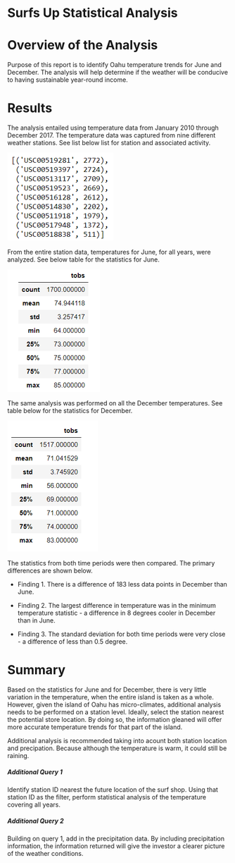 # Surfs Up Statistical Analysis

# Overview of the Analysis
Purpose of this report is to identify Oahu temperature trends for June and December.  The analysis will help determine if the weather will be conducive to having sustainable year-round income.

# Results
The analysis entailed using temperature data from January 2010 through December 2017.  The temperature data was captured from nine different weather stations.  See list below list for station and associated activity.

![](resources/surfs_up_stations.png)

From the entire station data, temperatures for June, for all years, were analyzed.  See below table for the statistics for June.

![](resources/surfs_up_jun_stats.png)


The same analysis was performed on all the December temperatures.  See table below for the statistics for December.

![](resources/surfs_up_dec_stats.png)

The statistics from both time periods were then compared.  The primary differences are shown below.

* Finding 1. There is a difference of 183 less data points in December than June.

* Finding 2. The largest difference in temperature was in the minimum temperature statistic - a difference in 8 degrees cooler in December than in June.

* Finding 3. The standard deviation for both time periods were very close - a difference of less than 0.5 degree.


# Summary
Based on the statistics for June and for December, there is very little variation in the temperature, when the entire island is taken as a whole.  However, given the island of Oahu has micro-climates, additional analysis needs to be performed on a station level.  Ideally, select the station nearest the potential store location.  By doing so, the information gleaned will offer more accurate temperature trends for that part of the island.  

Additional analysis is recommended taking into acount both station location and precipation.  Because although the temperature is warm, it could still be raining.   

##### Additional Query 1
Identify station ID nearest the future location of the surf shop.  Using that station ID as the filter, perform statistical analysis of the temperature covering all years.

##### Additional Query 2
Building on query 1, add in the precipitation data.  By including precipitation information, the information returned will give the investor a clearer picture of the weather conditions.


